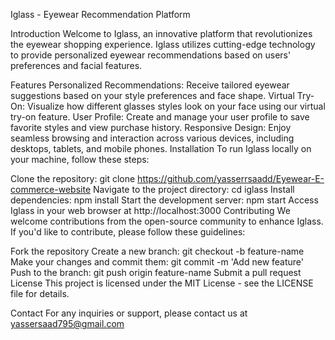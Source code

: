 Iglass - Eyewear Recommendation Platform

Introduction Welcome to Iglass, an innovative platform that revolutionizes the eyewear shopping experience. Iglass utilizes cutting-edge technology to provide personalized eyewear recommendations based on users' preferences and facial features.

Features Personalized Recommendations: Receive tailored eyewear suggestions based on your style preferences and face shape. Virtual Try-On: Visualize how different glasses styles look on your face using our virtual try-on feature. User Profile: Create and manage your user profile to save favorite styles and view purchase history. Responsive Design: Enjoy seamless browsing and interaction across various devices, including desktops, tablets, and mobile phones. Installation To run Iglass locally on your machine, follow these steps:

Clone the repository: git clone https://github.com/yasserrsaadd/Eyewear-E-commerce-website Navigate to the project directory: cd iglass Install dependencies: npm install Start the development server: npm start Access Iglass in your web browser at http://localhost:3000 Contributing We welcome contributions from the open-source community to enhance Iglass. If you'd like to contribute, please follow these guidelines:

Fork the repository Create a new branch: git checkout -b feature-name Make your changes and commit them: git commit -m 'Add new feature' Push to the branch: git push origin feature-name Submit a pull request License This project is licensed under the MIT License - see the LICENSE file for details.

Contact For any inquiries or support, please contact us at yassersaad795@gmail.com

